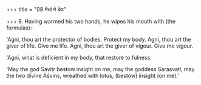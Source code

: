 +++
title = "08 मेधां मे देवः"

+++
8. Having warmed his two hands, he wipes his mouth with (the formulas):

'Agni, thou art the protector of bodies. Protect my body. Agni, thou art the giver of life. Give me life. Agni, thou art the giver of vigour. Give me vigour.

'Agni, what is deficient in my body, that restore to fulness.

'May the god Savitṛ bestow insight on me, may the goddess Sarasvatī, may the two divine Aśvins, wreathed with lotus, (bestow) insight (on me).'
